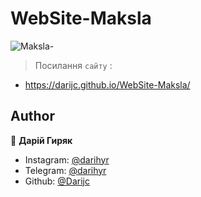 # WebSite-Maksla
![Maksla-](https://user-images.githubusercontent.com/65566730/111658586-287e7900-8815-11eb-991a-1344e44c84b0.gif)
> Посилання ``` сайту ``` :
- https://darijc.github.io/WebSite-Maksla/

## Author

👤 **Дарій Гиряк**

- Instagram: [@darihyr](https://www.instagram.com/darihyr)
- Telegram:  [@darihyr](https://web.telegram.org/#/im?p=@darihyr)
- Github:    [@Darijc](https://github.com/Darijc)

